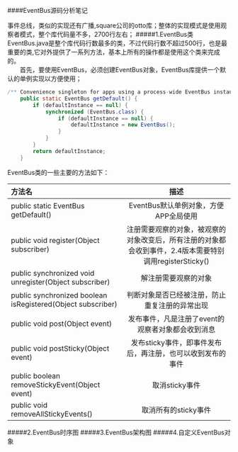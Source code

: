 ####EventBus源码分析笔记

事件总线，类似的实现还有广播,square公司的otto库；整体的实现模式是使用观察者模式，整个库代码量不多，2700行左右；
#####1.EventBus类
EventBus.java是整个库代码行数最多的类，不过代码行数不超过500行，也是最重要的类,它对外提供了一系列方法，基本上所有的操作都是使用这个类来完成的。<br>
　　首先，要使用EventBus，必须创建EventBus对象，EventBus库提供一个默认的单例实现以方便使用；

~~~java
/** Convenience singleton for apps using a process-wide EventBus instance. */
    public static EventBus getDefault() {
        if (defaultInstance == null) {
            synchronized (EventBus.class) {
                if (defaultInstance == null) {
                    defaultInstance = new EventBus();
                }
            }
        }
        return defaultInstance;
    }
~~~
EventBus类的一些主要的方法如下：

| 方法名 | 描述 |
|:--|:--:|
|public static EventBus getDefault()|EventBus默认单例对象，方便APP全局使用|
|public void register(Object subscriber)|注册需要观察的对象，被观察的对象改变后，所有注册的对象都会收到事件，2.4版本需要特别调用registerSticky()|
|public synchronized void unregister(Object subscriber)|解注册需要观察的对象|
|public synchronized boolean isRegistered(Object subscriber)|判断对象是否已经被注册，防止重复注册的异常出现|
|public void post(Object event)|发布事件，凡是注册了event的观察者对象都会收到消息|
|public void postSticky(Object event)|发布sticky事件，即事件发布后，再注册，也可以收到发布的事件|
|public boolean removeStickyEvent(Object event)|取消sticky事件|
|public void removeAllStickyEvents()|取消所有的sticky事件|
#####2.EventBus时序图
#####3.EventBus架构图
#####4.自定义EventBus对象
